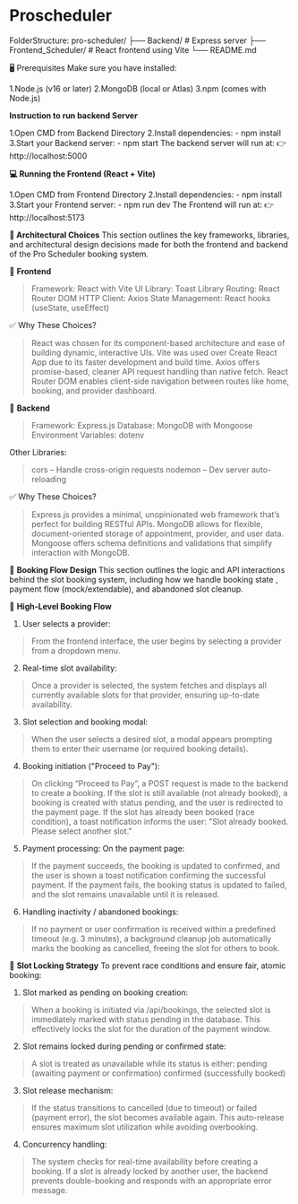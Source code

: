 # Proscheduler

FolderStructure:
pro-scheduler/
├── Backend/               # Express server
├── Frontend_Scheduler/   # React frontend using Vite
└── README.md

🖥️ Prerequisites
Make sure you have installed:

1.Node.js (v16 or later)
2.MongoDB (local or Atlas)
3.npm (comes with Node.js)

**Instruction to run backend Server**

1.Open CMD from Backend Directory 
2.Install dependencies: - npm install
3.Start your Backend server: - npm start
The backend server will run at:
👉 http://localhost:5000

**💻 Running the Frontend (React + Vite)**

1.Open CMD from Frontend Directory 
2.Install dependencies: - npm install
3.Start your Frontend server: - npm run dev
The Frontend will run at:
👉 http://localhost:5173

**🧱 Architectural Choices**
This section outlines the key frameworks, libraries, and architectural design decisions made for both the frontend and backend of the Pro Scheduler booking system.

🔹 **Frontend**
> Framework: React with Vite
> UI Library: Toast Library
> Routing: React Router DOM
> HTTP Client: Axios
> State Management: React hooks (useState, useEffect)

✅ Why These Choices?
> React was chosen for its component-based architecture and ease of building dynamic, interactive UIs.
> Vite was used over Create React App due to its faster development and build time.
> Axios offers promise-based, cleaner API request handling than native fetch.
> React Router DOM enables client-side navigation between routes like home, booking, and provider dashboard.

🔹 **Backend**
> Framework: Express.js
> Database: MongoDB with Mongoose
> Environment Variables: dotenv

Other Libraries:

> cors – Handle cross-origin requests
> nodemon – Dev server auto-reloading

✅ Why These Choices?

> Express.js provides a minimal, unopinionated web framework that’s perfect for building RESTful APIs.
> MongoDB allows for flexible, document-oriented storage of appointment, provider, and user data.
> Mongoose offers schema definitions and validations that simplify interaction with MongoDB.

📅 **Booking Flow Design**
This section outlines the logic and API interactions behind the slot booking system, including how we handle booking state , payment flow (mock/extendable), and abandoned slot cleanup.

🧩 **High-Level Booking Flow**

1. User selects a provider:
> From the frontend interface, the user begins by selecting a provider from a dropdown menu.

2. Real-time slot availability:
> Once a provider is selected, the system fetches and displays all currently available slots for that provider, ensuring up-to-date availability.

3. Slot selection and booking modal:
> When the user selects a desired slot, a modal appears prompting them to enter their username (or required booking details).

4. Booking initiation ("Proceed to Pay"):
> On clicking “Proceed to Pay”, a POST request is made to the backend to create a booking.
> If the slot is still available (not already booked), a booking is created with status pending, and the user is redirected to the payment page.
> If the slot has already been booked (race condition), a toast notification informs the user: "Slot already booked. Please select another slot."

5. Payment processing:
On the payment page:
> If the payment succeeds, the booking is updated to confirmed, and the user is shown a toast notification confirming the successful payment.
> If the payment fails, the booking status is updated to failed, and the slot remains unavailable until it is released.

6. Handling inactivity / abandoned bookings:
> If no payment or user confirmation is received within a predefined timeout (e.g. 3 minutes), a background cleanup job automatically marks the booking as cancelled, freeing the slot for others to book.

🔐 **Slot Locking Strategy**
To prevent race conditions and ensure fair, atomic booking:

1. Slot marked as pending on booking creation:
> When a booking is initiated via /api/bookings, the selected slot is immediately marked with status pending in the database. This effectively locks the slot for the duration of the payment window.

2. Slot remains locked during pending or confirmed state:
> A slot is treated as unavailable while its status is either:
  > pending (awaiting payment or confirmation)
  > confirmed (successfully booked)

3. Slot release mechanism:
> If the status transitions to cancelled (due to timeout) or failed (payment error), the slot becomes available again.
> This auto-release ensures maximum slot utilization while avoiding overbooking.

4. Concurrency handling:
> The system checks for real-time availability before creating a booking. If a slot is already locked by another user, the backend prevents double-booking and responds with an appropriate error message.
